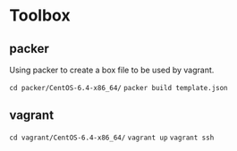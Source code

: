 Toolbox
=======

packer
------

Using packer to create a box file to be used by vagrant.

```cd packer/CentOS-6.4-x86_64/```
```packer build template.json```

vagrant
-------

```cd vagrant/CentOS-6.4-x86_64/```
```vagrant up```
```vagrant ssh```

